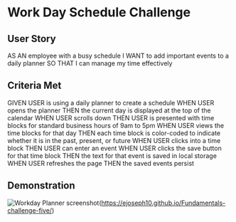# Work Day Schedule Challenge

## User Story

AS AN employee with a busy schedule
I WANT to add important events to a daily planner
SO THAT I can manage my time effectively

## Criteria Met

GIVEN USER is using a daily planner to create a schedule
WHEN USER opens the planner
THEN the current day is displayed at the top of the calendar
WHEN USER scrolls down
THEN USER is presented with time blocks for standard business hours of 9am to 5pm
WHEN USER views the time blocks for that day
THEN each time block is color-coded to indicate whether it is in the past, present, or future
WHEN USER clicks into a time block
THEN USER can enter an event
WHEN USER clicks the save button for that time block
THEN the text for that event is saved in local storage
WHEN USER refreshes the page
THEN the saved events persist

## Demonstration
![Workday Planner screenshot](https://github.com/ejoseph10/Fundamentals-challenge-five/assets/86362773/c4d62e87-cfc6-441c-ae1e-56082b2e5113)(https://ejoseph10.github.io/Fundamentals-challenge-five/)

